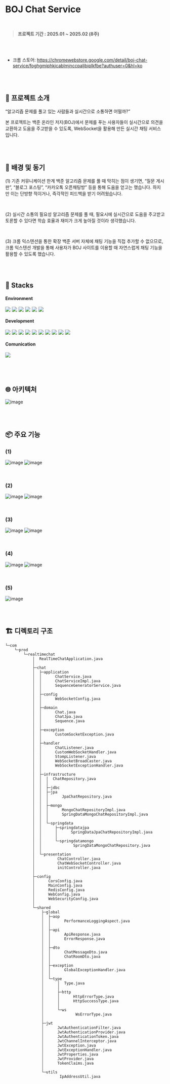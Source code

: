# BOJ Chat Service

<br>

> <b style="color:#555555">프로젝트 기간 : 2025.01 ~ 2025.02 (8주)</b>

<br/><br/>

- 크롬 스토어: https://chromewebstore.google.com/detail/boj-chat-service/foghgmiphkjcablmjnccpaljbiplkfbe?authuser=0&hl=ko

<br><br>

## 🤔 프로젝트 소개 
“알고리즘 문제를 풀고 있는 사람들과 실시간으로 소통하면 어떨까?” 

본 프로젝트는 백준 온라인 저지(BOJ)에서 문제를 푸는 사용자들이 실시간으로 의견을 교환하고 도움을 주고받을 수 있도록, WebSocket을 활용해 만든 실시간 채팅 서비스입니다.

<br/><br/>


## 🌱 배경 및 동기
(1) 기존 커뮤니케이션 한계
백준 알고리즘 문제를 풀 때 막히는 점이 생기면, “질문 게시판”, “블로그 포스팅”, “카카오톡 오픈채팅방” 등을 통해 도움을 얻고는 했습니다. 하지만 이는 단방향 적이거나, 즉각적인 피드백을 받기 어려웠습니다.

<br/>

(2) 실시간 소통의 필요성
알고리즘 문제를 풀 때, 필요시에 실시간으로 도움을 주고받고 토론할 수 있다면 학습 효율과 재미가 크게 높아질 것이라 생각했습니다.

<br/>

(3) 크롬 익스텐션을 통한 확장
백준 서버 자체에 채팅 기능을 직접 추가할 수 없으므로, 크롬 익스텐션 개발을 통해 사용자가 BOJ 사이트를 이용할 때 자연스럽게 채팅 기능을 활용할 수 있도록 했습니다.

<br/><br/>

## 🔧 **Stacks** 

#### **Environment**

<div style='display:flex;margin-bottom:20px'>
<img style="margin:0 5px 0 0" src="https://img.shields.io/badge/VScode-007ACC?style=for-the-badge&logo=visualstudio&logoColor=white">
<img style="margin:0 5px 0 0" src="https://img.shields.io/badge/intelliJ-000000?style=for-the-badge&logo=intellijidea&logoColor=white">
<img style="margin:0 5px 0 0" src="https://img.shields.io/badge/GIT-F05032?style=for-the-badge&logo=git&logoColor=white">
<img style="margin:0 5px 0 0"src="https://img.shields.io/badge/GitHub-181717?style=for-the-badge&logo=github&logoColor=white">
<img style="margin:0 5px 0 0" src="https://img.shields.io/badge/AWS EC2-F05032?style=for-the-badge&logo=ec2&logoColor=white">
<img style="margin:0 5px 0 0" src="https://img.shields.io/badge/Docker-3178c6?style=for-the-badge&logo=Docker&logoColor=white">
</div>

#### **Development**

<div style='display:flex;margin-bottom:20px'>
<img style="margin:0 5px 0 0" src="https://img.shields.io/badge/java-007396?style=for-the-badge&logoColor=white">
<img style="margin:0 5px 0 0"src="https://img.shields.io/badge/springboot-6DB33F?style=for-the-badge&logo=springboot&logoColor=white">
<img style="margin:0 5px 0 0"src="https://img.shields.io/badge/springSecurity-6DB33F?style=for-the-badge&logo=springSecurity&logoColor=white">
<img style="margin:0 5px 0 0"src="https://img.shields.io/badge/jwt-8000FF?style=for-the-badge&logo=jwt&logoColor=white">
<img style="margin:0 5px 0 0"src="https://img.shields.io/badge/STOMP/WS-424242?style=for-the-badge&logo=STOMP/WS&logoColor=white">
<img style="margin:0 5px 0 0"src="https://img.shields.io/badge/MongoDB-04B431?style=for-the-badge&logo=MongoDB&logoColor=white">
<img style="margin:0 5px 0 0"src="https://img.shields.io/badge/nginx-6DB33F?style=for-the-badge&logo=nginx&logoColor=white">
<br>
<img style="margin:0 5px 0 0" src="https://img.shields.io/badge/javaScript-ffd400?style=for-the-badge&logo=javascript&logoColor=white">
<img style="margin:0 5px 0 0" src="https://img.shields.io/badge/html-E52917?style=for-the-badge&logo=html&logoColor=white">
<img style="margin:0 5px 0 0" src="https://img.shields.io/badge/css-3178c6?style=for-the-badge&logo=css&logoColor=white">
</div>

#### **Comunication**
<div style='display:flex;margin-bottom:20px'>
<img style="margin:0 5px 0 0" src="https://img.shields.io/badge/NOTION-000000?style=for-the-badge&logo=notion&logoColor=white">
</div>


<br><br>

## 🌐 아키텍처
![image](https://github.com/user-attachments/assets/1961bb01-a7e4-417f-b03a-2330280a0090)


<br/><br/>


## 📦 주요 기능 

### (1)
![image](https://github.com/user-attachments/assets/f0de5181-95ac-4cb5-93ea-8be39850b3e2)
![image](https://github.com/user-attachments/assets/57c36c39-fe78-450b-abf8-f9bf75aa7d1c)

<br>


### (2)
![image](https://github.com/user-attachments/assets/6a9481da-347d-4a9e-a256-b5b8a72b850c)
![image](https://github.com/user-attachments/assets/9d0bb43f-afbe-4ba5-bdae-c33e3f9d44fe)

<br>

### (3) 
![image](https://github.com/user-attachments/assets/764844c1-73a9-4372-a711-81337f1b635d)
![image](https://github.com/user-attachments/assets/b2f999ed-170d-4b7a-8371-a6087be610c3)



<br>

### (4) 
![image](https://github.com/user-attachments/assets/1f743610-e6a3-4ef2-af22-e501a7253c82)
![image](https://github.com/user-attachments/assets/221067c6-15f1-456a-a93f-9185a6bc93b0)



<br>

### (5) 
![image](https://github.com/user-attachments/assets/722c472b-9324-466e-95dd-acd5c9742fc1)



<br/><br/>

## 🏗️ 디렉토리 구조
```
└─com
    └─prod
        └─realtimechat
            │  RealTimeChatApplication.java
            │
            ├─chat
            │  ├─application
            │  │      ChatService.java
            │  │      ChatServiceImpl.java
            │  │      SequenceGeneratorService.java
            │  │
            │  ├─config
            │  │      WebSocketConfig.java
            │  │
            │  ├─domain
            │  │      Chat.java
            │  │      ChatJpa.java
            │  │      Sequence.java
            │  │
            │  ├─exception
            │  │      CustomSocketException.java
            │  │
            │  ├─handler
            │  │      ChatListener.java
            │  │      CustomWebSocketHandler.java
            │  │      StompListener.java
            │  │      WebSocketBroadCaster.java
            │  │      WebSocketExceptionHandler.java
            │  │
            │  ├─infrastructure
            │  │  │  ChatRepository.java
            │  │  │
            │  │  ├─jdbc
            │  │  ├─jpa
            │  │  │      JpaChatRepository.java
            │  │  │
            │  │  ├─mongo
            │  │  │      MongoChatRepositoryImpl.java
            │  │  │      SpringDataMongoChatRepositoryImpl.java
            │  │  │
            │  │  └─springdata
            │  │      ├─springdatajpa
            │  │      │      SpringDataJpaChatRepositoryImpl.java
            │  │      │
            │  │      └─springdatamongo
            │  │              SpringDataMongoChatRepository.java
            │  │
            │  └─presentation
            │          ChatController.java
            │          ChatWebSocketController.java
            │          initController.java
            │
            ├─config
            │      CorsConfig.java
            │      MainConfig.java
            │      RedisConfig.java
            │      WebConfig.java
            │      WebSecurityConfig.java
            │
            └─shared
                ├─global
                │  ├─aop
                │  │      PerformanceLoggingAspect.java
                │  │
                │  ├─api
                │  │      ApiResponse.java
                │  │      ErrorResponse.java
                │  │
                │  ├─dto
                │  │      ChatMessageDto.java
                │  │      ChatRoomDto.java
                │  │
                │  ├─exception
                │  │      GlobalExceptionHandler.java
                │  │
                │  └─type
                │      │  Type.java
                │      │
                │      ├─http
                │      │      HttpErrorType.java
                │      │      HttpSuccessType.java
                │      │
                │      └─ws
                │              WsErrorType.java
                │
                ├─jwt
                │      JwtAuthenticationFilter.java
                │      JwtAuthenticationProvider.java
                │      JwtAuthenticationToken.java
                │      JwtChannelInterceptor.java
                │      JwtException.java
                │      JwtExceptionHandler.java
                │      JwtProperties.java
                │      JwtProvider.java
                │      TokenClaims.java
                │
                └─utils
                        IpAddressUtil.java
```
